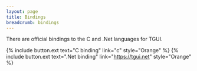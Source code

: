 ```yaml
---
layout: page
title: Bindings
breadcrumb: bindings
---
```

There are official bindings to the C and .Net languages for TGUI.

{% include button.ext text="C binding" link="c" style="Orange" %}
{% include button.ext text=".Net binding" link="https://tgui.net" style="Orange" %}
